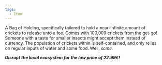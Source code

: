 ```yaml
---
tags:
  - Item
---
```

A Bag of Holding, specifically tailored to hold a near-infinite amount of crickets to release unto a foe. Comes with 100,000 crickets from the get-go!
Someone with a taste for smaller insects might accept them instead of currency. 
The population of crickets within is self-contained, and only relies on regular inputs of water and some food. Well, *some.*

***Disrupt the local ecosystem for the low price of 22.99€!***
